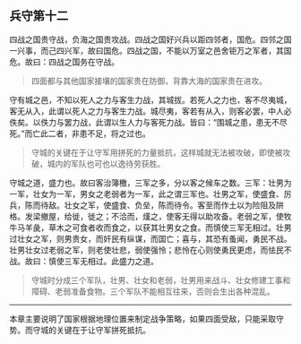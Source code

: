 ## 兵守第十二

四战之国贵守战，负海之国贵攻战。四战之国好兴兵以距四邻者，国危。四邻之国一兴事，而己四兴军，故曰国危。四战之国，不能以万室之邑舍钜万之军者，其国危。故曰：四战之国务在守战。

> 四面都与其他国家接壤的国家贵在防御，背靠大海的国家贵在进攻。

守有城之邑，不知以死人之力与客生力战，其城拔。若死人之力也，客不尽夷城，客无从入，此谓以死人之力与客生力战。城尽夷，客若有从入，则客必罢，中人必佚矣。以佚力与罢力战，此谓以生人力与客死力战。皆曰：“围城之患，患无不尽死。”而亡此二者，非患不足，将之过也。

> 守城的关键在于让守军用拼死的力量抵抗，这样城就无法被攻破，即使被攻破，城内的军队也可也以逸待劳获胜。

守城之道，盛力也。故曰客治簿檄，三军之多，分以客之候车之数。三军：壮男为一军，壮女为一军，男女之老弱者为一军，此之谓三军也。壮男之军，使盛食、厉兵，陈而待敌。壮女之军，使盛食、负垒，陈而待令。客至而作土以为险阻及阱格。发梁撤屋，给徙，徙之；不洽而，熯之，使客无得以助攻备。老弱之军，使牧牛马羊彘，草木之可食者收而食之，以获其壮男女之食。而慎使三军无相过。壮男过壮女之军，则男贵女，而奸民有纵谋，而国亡；喜与，其恐有蚤闻，勇民不战。壮男壮女过老弱之军，则老使壮悲，弱使强怜；悲怜在心则使勇民更虑，而怯民不战。故曰：慎使三军无相过。此盛力之道。

> 守城时分成三个军队，壮男、壮女和老弱，壮男用来战斗、壮女修建工事和障碍、老弱准备食物。三个军队不能相互往来，否则会生出各种混乱。

---

本章主要说明了国家根据地理位置来制定战争策略，如果四面受敌，只能采取守势。而守城的关键在于让守军拼死抵抗。
